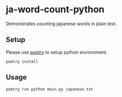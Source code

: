 # ja-word-count-python
Demonstrates counting japanese words in plain text.
## Setup
Please use [poetry](https://python-poetry.org/docs/) to setup python environment.

```shell
poetry install
```

## Usage

```shell
poetry run python main.py japanese.txt
```
